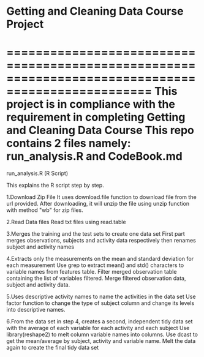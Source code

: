 # Getting and Cleaning Data Course Project

==================================================================================================
This project is in compliance with the requirement in completing Getting and Cleaning Data Course
This repo contains 2 files namely: run_analysis.R and CodeBook.md
==================================================================================================

run_analysis.R (R Script)

This explains the R script step by step.

1.Download Zip File
  It uses download.file function to download file from the url provided. After downloading, it will
  unzip the file using unzip function with method "wb" for zip files.

2.Read Data files
  Read txt files using read.table

3.Merges the training and the test sets to create one data set
  First part merges observations, subjects and activity data respectively then renames subject 
  and activity names

4.Extracts only the measurements on the mean and standard deviation for each measurement
  Use grep to extract mean() and std() characters to variable names from features table.
  Filter merged observation table containing the list of variables filtered.
  Merge filtered observation data, subject and activity data.
  
5.Uses descriptive activity names to name the activities in the data set
  Use factor function to change the type of subject column and change its levels into descriptive
  names.
  
6.From the data set in step 4, creates a second, independent tidy data set with the average of each 
 variable for each activity and each subject
  Use library(reshape2) to melt column variable names into columns.
  Use dcast to get the mean/average by subject, activity and variable name.
  Melt the data again to create the final tidy data set

